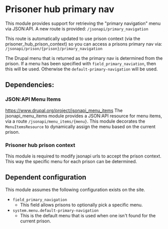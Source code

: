 # Prisoner hub primary nav

This module provides support for retrieving the "primary navigation" menu via JSON:API.
A new route is provided:
`/jsonapi/primary_navigation`

This route is automatically updated to use prison context (via the prisoner_hub_prison_context)
so you can access a prisons primary nav via:
`/jsonapi/prison/{prison}/primary_navigation`

The Drupal menu that is returned as the primary nav is determined from the prison.
If a menu has been specified with `field_primary_naviation`, then this will be used.
Otherwise the `default-primary-navigation` will be used.

## Dependencies:
### JSON:API Menu Items
https://www.drupal.org/project/jsonapi_menu_items
The jsonapi_menu_items module provides a JSON:API resource for menu items, via a route
`/jsonapi/menu_items/{menu}`.
This module decorates the `MenuItemsResource` to dynamically assign the menu
based on the current prison.

### Prisoner hub prison context
This module is required to modify jsonapi urls to accept the prison context.  This way
the specific menu for each prison can be determined.

## Dependent configuration
This module assumes the following configuration exists on the site.
- `field_primary_navigation`
  - This field allows prisons to optionally pick a specific menu.
- `system.menu.default-primary-navigation`
  - This is the default menu that is used when one isn't found for the current prison.
